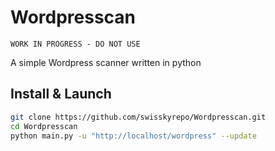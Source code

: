 # Wordpresscan
```
WORK IN PROGRESS - DO NOT USE
```
A simple Wordpress scanner written in python

## Install & Launch
```bash
git clone https://github.com/swisskyrepo/Wordpresscan.git
cd Wordpresscan
python main.py -u "http://localhost/wordpress" --update
```